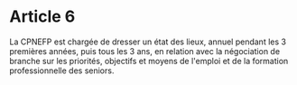 # Article 6

  
 La CPNEFP est chargée de dresser un état des lieux, annuel pendant les 3 premières années, puis tous les 3 ans, en relation avec la négociation de branche sur les priorités, objectifs et moyens de l'emploi et de la formation professionnelle des seniors.  
  
